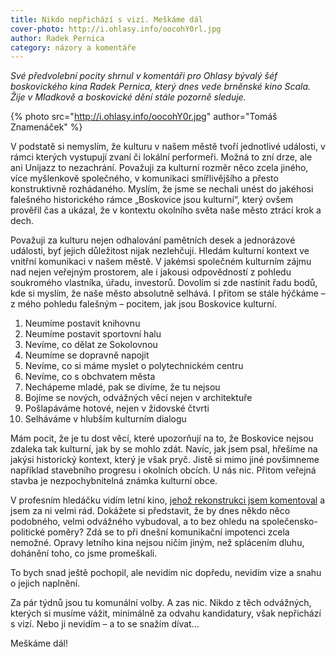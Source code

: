 ```yaml
---
title: Nikdo nepřichází s vizí. Meškáme dál
cover-photo: http://i.ohlasy.info/oocohY0rl.jpg
author: Radek Pernica
category: názory a komentáře
---
```


*Své předvolební pocity shrnul v komentáři pro Ohlasy bývalý šéf boskovického kina Radek Pernica, který dnes vede brněnské kino Scala. Žije v Mladkově a boskovické dění stále pozorně sleduje.*

{% photo src="http://i.ohlasy.info/oocohY0r.jpg" author="Tomáš Znamenáček" %}

V podstatě si nemyslím, že kulturu v našem městě tvoří jednotlivé události, v rámci kterých vystupují zvaní či lokální performeři. Možná to zní drze, ale ani Unijazz to nezachrání. Považuji za kulturní rozměr něco zcela jiného, více myšlenkově společného, v komunikaci smířlivějšího a přesto konstruktivně rozhádaného. Myslím, že jsme se nechali unést do jakéhosi falešného historického rámce „Boskovice jsou kulturní“, který ovšem prověřil čas a ukázal, že v kontextu okolního světa naše město ztrácí krok a dech.

Považuji za kulturu nejen odhalování pamětních desek a jednorázové události, byť jejich důležitost nijak nezlehčuji. Hledám kulturní kontext ve vnitřní komunikaci v našem městě. V jakémsi společném kulturním zájmu nad nejen veřejným prostorem, ale i jakousi odpovědností z pohledu soukromého vlastníka, úřadu, investorů. Dovolím si zde nastínit řadu bodů, kde si myslím, že naše město absolutně selhává. I přitom se stále hýčkáme – z mého pohledu falešným – pocitem, jak jsou Boskovice kulturní. 

1. Neumíme postavit knihovnu
2. Neumíme postavit sportovní halu
3. Nevíme, co dělat ze Sokolovnou
4. Neumíme se dopravně napojit
5. Nevíme, co si máme myslet o polytechnickém centru
6. Nevíme, co s obchvatem města
7. Nechápeme mladé, pak se divíme, že tu nejsou
8. Bojíme se nových, odvážných věcí nejen v architektuře
9. Pošlapáváme hotové, nejen v židovské čtvrti
10. Selháváme v hlubším kulturním dialogu

Mám pocit, že je tu dost věcí, které upozorňují na to, že Boskovice nejsou zdaleka tak kulturní, jak by se mohlo zdát. Navíc, jak jsem psal, hřešíme na jakýsi historický kontext, který je však pryč. Jistě si mimo jiné povšimneme například stavebního progresu i okolních obcích. U nás nic. Přitom veřejná stavba je nezpochybnitelná známka kulturní obce.

V profesním hledáčku vidím letní kino, [jehož rekonstrukci jsem komentoval](http://www.ohlasy.info/clanky/2017/06/letnak-pokracujme.html) a jsem za ni velmi rád. Dokážete si představit, že by dnes někdo něco podobného, velmi odvážného vybudoval, a to bez ohledu na společensko-politické poměry? Zdá se to při dnešní komunikační impotenci zcela nemožné. Opravy letního kina nejsou ničím jiným, než splácením dluhu, dohánění toho, co jsme promeškali.

To bych snad ještě pochopil, ale nevidím nic dopředu, nevidím vize a snahu o jejich naplnění.

Za pár týdnů jsou tu komunální volby. A zas nic. Nikdo z těch odvážných, kterých si musíme vážit, minimálně za odvahu kandidatury, však nepřichází s vizí. Nebo ji nevidím – a to se snažím dívat…

Meškáme dál!